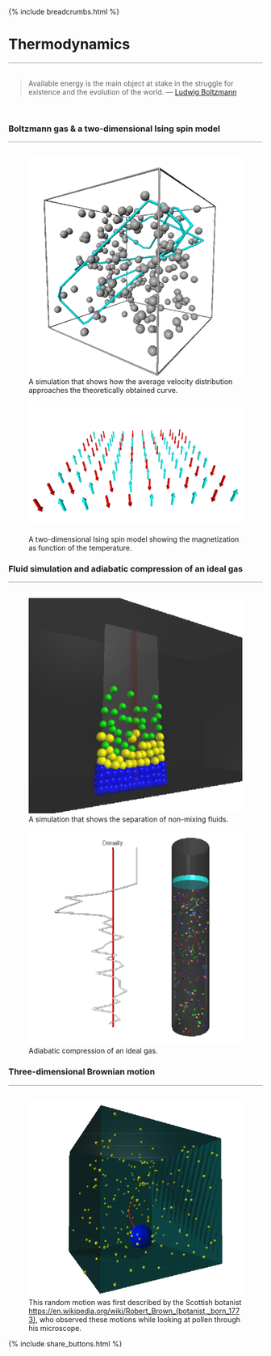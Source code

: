 {% include breadcrumbs.html %}

<a name="thermodynamics"></a>
# Thermodynamics
<div style="border-top: 2px solid #cccccc"><br/></div>

<blockquote>
Available energy is the main object at stake in the struggle for existence 
and the evolution of the world. &mdash; 
<a href="https://en.wikipedia.org/wiki/Ludwig_Boltzmann">Ludwig Boltzmann</a>
</blockquote><br/>

### Boltzmann gas &amp; a two-dimensional Ising spin model
<div style="border-top: 1px solid #999999"><br/></div>

<div class="double_image">
<figure class="left_image">
  <a href="boltzmann_gas.html">
    <img alt="Hard sphere gas" src="images/hard_sphere_gas.png" title="Click to animate"/>
  </a>
  <figcaption>A simulation that shows how the average velocity distribution approaches the theoretically 
  obtained curve.</figcaption>
</figure>
<figure class="right_image">
  <a href="ising_spin.html">
    <img alt="Ising spin model" src="images/ising_spin_model.png" title="Click to animate"/>
  </a>
  <figcaption><br/>A two-dimensional Ising spin model showing the magnetization as function of the temperature.
  </figcaption>
</figure>
</div>
<p style="clear: both;"></p>

### Fluid simulation and adiabatic compression of an ideal gas
<div style="border-top: 1px solid #999999"><br/></div>

<div class="double_image">
<figure class="left_image">
  <a href="fluid_layers.html">
    <img alt="Hard sphere gas" src="images/fluid_layers.png" title="Click to animate"/>
  </a>
  <figcaption>A simulation that shows the separation of non-mixing fluids.</figcaption>
</figure>
<figure class="right_image">
  <a href="piston.html">
    <img alt="Adiabatic compression" src="images/piston.png" title="Click to animate"/>
  </a>
  <figcaption>Adiabatic compression of an ideal gas.</figcaption>
</figure>
</div>
<p style="clear: both;"></p>

### Three-dimensional Brownian motion
<div style="border-top: 1px solid #999999"><br/></div>

<div class="double_image">
<figure class="left_image">
  <a href="brownian_motion.html">
    <img alt="Brownian motion" src="images/brownian_motion.png" title="Click to animate"/>
  </a>
  <figcaption>This random motion was first described by the Scottish botanist 
  <a href="Robert Brown">https://en.wikipedia.org/wiki/Robert_Brown_(botanist,_born_1773)</a>, who
  observed these motions while looking at pollen through his microscope.</figcaption>
</figure>
<figure class="right_image">
  <!-- RESERVED FOR FUTURE APPLICATION
    -->
</figure>
</div>
<p style="clear: both;"></p>

{% include share_buttons.html %}
